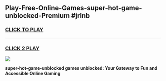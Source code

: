 
## Play-Free-Online-Games-super-hot-game-unblocked-Premium #jrlnb
<h3>
<a href="https://premium.freeplayer.one?title=super-hot-game-unblocked&ref=8M">CLICK TO PLAY</a></h3>
<hr>

<h3>
<a href="https://premium.freeplayer.one?title=super-hot-game-unblocked&ref=8M">CLICK 2 PLAY</a>
  
</h3>

<a href="https://premium.freeplayer.one?title=super-hot-game-unblocked&ref=8M"><img src="https://clearcache.store/games.png"></a>


**super-hot-game-unblocked games unblocked: Your Gateway to Fun and Accessible Online Gaming**
